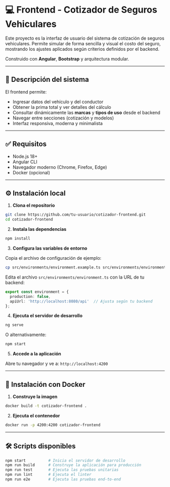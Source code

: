 # 💻 Frontend - Cotizador de Seguros Vehiculares

Este proyecto es la interfaz de usuario del sistema de cotización de seguros vehiculares. Permite simular de forma sencilla y visual el costo del seguro, mostrando los ajustes aplicados según criterios definidos por el backend.

Construido con **Angular**, **Bootstrap** y arquitectura modular.

---

## 📌 Descripción del sistema

El frontend permite:

- Ingresar datos del vehículo y del conductor
- Obtener la prima total y ver detalles del cálculo
- Consultar dinámicamente las **marcas** y **tipos de uso** desde el backend
- Navegar entre secciones (cotización y modelos)
- Interfaz responsiva, moderna y minimalista

---

## ✅ Requisitos

- Node.js 18+
- Angular CLI
- Navegador moderno (Chrome, Firefox, Edge)
- Docker (opcional)

---

## ⚙️ Instalación local

1. **Clona el repositorio**

```bash
git clone https://github.com/tu-usuario/cotizador-frontend.git
cd cotizador-frontend
```

2. **Instala las dependencias**

```bash
npm install
```

3. **Configura las variables de entorno**

Copia el archivo de configuración de ejemplo:

```bash
cp src/environments/environment.example.ts src/environments/environment.ts
```

Edita el archivo `src/environments/environment.ts` con la URL de tu backend:

```typescript
export const environment = {
  production: false,
  apiUrl: 'http://localhost:8080/api'  // Ajusta según tu backend
};
```

4. **Ejecuta el servidor de desarrollo**

```bash
ng serve
```

O alternativamente:

```bash
npm start
```

5. **Accede a la aplicación**

Abre tu navegador y ve a: `http://localhost:4200`

---

## 🐳 Instalación con Docker

1. **Construye la imagen**

```bash
docker build -t cotizador-frontend .
```

2. **Ejecuta el contenedor**

```bash
docker run -p 4200:4200 cotizador-frontend
```

---

## 🛠️ Scripts disponibles

```bash
npm start          # Inicia el servidor de desarrollo
npm run build      # Construye la aplicación para producción
npm run test       # Ejecuta las pruebas unitarias
npm run lint       # Ejecuta el linter
npm run e2e        # Ejecuta las pruebas end-to-end
```

